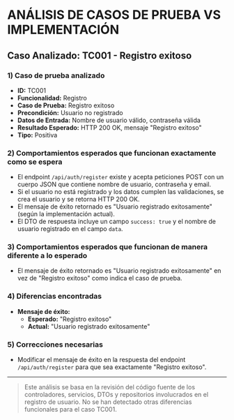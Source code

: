 # ANÁLISIS DE CASOS DE PRUEBA VS IMPLEMENTACIÓN

## Caso Analizado: TC001 - Registro exitoso

### 1) Caso de prueba analizado
- **ID:** TC001
- **Funcionalidad:** Registro
- **Caso de Prueba:** Registro exitoso
- **Precondición:** Usuario no registrado
- **Datos de Entrada:** Nombre de usuario válido, contraseña válida
- **Resultado Esperado:** HTTP 200 OK, mensaje "Registro exitoso"
- **Tipo:** Positiva

### 2) Comportamientos esperados que funcionan exactamente como se espera
- El endpoint `/api/auth/register` existe y acepta peticiones POST con un cuerpo JSON que contiene nombre de usuario, contraseña y email.
- Si el usuario no está registrado y los datos cumplen las validaciones, se crea el usuario y se retorna HTTP 200 OK.
- El mensaje de éxito retornado es "Usuario registrado exitosamente" (según la implementación actual).
- El DTO de respuesta incluye un campo `success: true` y el nombre de usuario registrado en el campo `data`.

### 3) Comportamientos esperados que funcionan de manera diferente a lo esperado
- El mensaje de éxito retornado es "Usuario registrado exitosamente" en vez de "Registro exitoso" como indica el caso de prueba.

### 4) Diferencias encontradas
- **Mensaje de éxito:**
  - **Esperado:** "Registro exitoso"
  - **Actual:** "Usuario registrado exitosamente"

### 5) Correcciones necesarias
- Modificar el mensaje de éxito en la respuesta del endpoint `/api/auth/register` para que sea exactamente "Registro exitoso".

---

> Este análisis se basa en la revisión del código fuente de los controladores, servicios, DTOs y repositorios involucrados en el registro de usuario. No se han detectado otras diferencias funcionales para el caso TC001.

